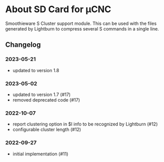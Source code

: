 # About SD Card for µCNC

Smoothieware S Cluster support module. This can be used with the files generated by Lightburn to compress several S commands in a single line.

## Changelog

### 2023-05-21

- updated to version 1.8

### 2023-05-02

- updated to version 1.7 (#17)
- removed deprecated code (#17)

### 2022-10-07

- report clustering option in $I info to be recognized by Lightburn (#12)
- configurable cluster length (#12)

### 2022-09-27

- initial implementation (#11)
